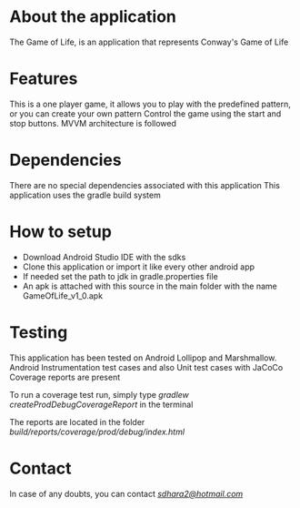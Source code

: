 # About the application #
The Game of Life, is an application that represents Conway's Game of Life

# Features #
This is a one player game, it allows you to play with the predefined pattern, or you can create your own pattern
Control the game using the start and stop buttons.
MVVM architecture is followed

# Dependencies #
There are no special dependencies associated with this application
This application uses the gradle build system

# How to setup #
- Download Android Studio IDE with the sdks
- Clone this application or import it like every other android app
- If needed set the path to jdk in gradle.properties file
- An apk is attached with this source in the main folder with the name GameOfLife_v1_0.apk

# Testing #
This application has been tested on Android Lollipop and Marshmallow.
Android Instrumentation test cases and also Unit test cases with JaCoCo Coverage reports are present

To run a coverage test run, simply type *gradlew createProdDebugCoverageReport* in the terminal

The reports are located in the folder *build/reports/coverage/prod/debug/index.html*

# Contact #
In case of any doubts, you can contact *sdhara2@hotmail.com*